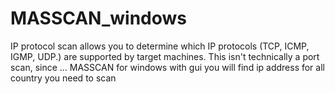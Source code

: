 # MASSCAN_windows
IP protocol scan allows you to determine which IP protocols (TCP, ICMP, IGMP, UDP.) are supported by target machines. This isn't technically a port scan, since ...
MASSCAN for windows with gui
you will find ip address for all country you need to scan 
